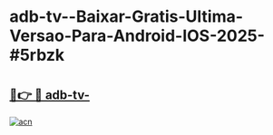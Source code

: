 # adb-tv--Baixar-Gratis-Ultima-Versao-Para-Android-IOS-2025-#5rbzk

# <h2><a href="https://ainizakaria.my?title=adb-tv-&ref=24M">🔗👉 🔴 adb-tv-</a></h2>

[![acn](https://github.com/user-attachments/assets/0f9c940e-d8b0-45ae-aac7-cd30a18b3e1c)](https://ainizakaria.my?title=adb-tv-&ref=24M)

